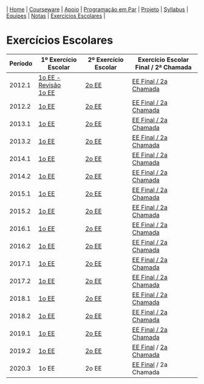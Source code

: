 | [Home](https://github.com/vinicius3w/if977) | [Courseware](/pages/courseware.md) | [Apoio](/pages/apoio.md) | [Programação em Par](/pages/pairprogramming.md) | [Projeto](/pages/projeto.md) | [Syllabus](/pages/syllabus.md) | [Equipes](/pages/equipes.md) | [Notas](/pages/avaliacoes.md) | [Exercícios Escolares](/pages/exerciciosescolares.md) |

# Exercícios Escolares

| Período | 1º Exercício Escolar | 2º Exercício Escolar | Exercício Escolar Final / 2ª Chamada |
|---------|----------------------|----------------------|--------------------------------------|
| 2012.1 | [1o EE - Revisão](https://github.com/vinicius3w/IF977/blob/master/exams/if977-2012-1-Prova1%20-%20revisao%20ESS.pdf) <BR> [1o EE](https://github.com/vinicius3w/IF977/blob/master/exams/if977-2012-1-Prova1.pdf) | [2o EE](https://github.com/vinicius3w/IF977/blob/master/exams/if977-2012-1-Prova2.pdf) | [EE Final / 2a Chamada](https://github.com/vinicius3w/IF977/blob/master/exams/if977-2012-1-Prova-Final.pdf) |
| 2012.2 | [1o EE](https://github.com/vinicius3w/IF977/blob/master/exams/if977-2012-2-Prova1.pdf) | [2o EE](https://github.com/vinicius3w/IF977/blob/master/exams/if977-2012-2-Prova2.pdf) | [EE Final / 2a Chamada](https://github.com/vinicius3w/IF977/blob/master/exams/if977-2012-2-Prova-Final.pdf) |
| 2013.1 | [1o EE](https://github.com/vinicius3w/IF977/blob/master/exams/if977-2013-1-Prova1.pdf) | [2o EE](https://github.com/vinicius3w/IF977/blob/master/exams/if977-2013-1-Prova2.pdf) | [EE Final / 2a Chamada](https://github.com/vinicius3w/IF977/blob/master/exams/if977-2013-1-Prova3-Final.pdf) |
| 2013.2 | [1o EE](https://github.com/vinicius3w/IF977/blob/master/exams/if977-2013-2-Prova1.pdf) | [2o EE](https://github.com/vinicius3w/IF977/blob/master/exams/if977-2013-2-Prova2.pdf) | [EE Final / 2a Chamada](https://github.com/vinicius3w/IF977/blob/master/exams/if977-2013-2-Prova3-Final.pdf) |
| 2014.1 | [1o EE](https://github.com/vinicius3w/IF977/blob/master/exams/if977-2014-1-Prova1.pdf) | [2o EE](https://github.com/vinicius3w/IF977/blob/master/exams/if977-2014-1-Prova2.pdf) | [EE Final / 2a Chamada](https://github.com/vinicius3w/IF977/blob/master/exams/if977-2014-1-Prova3-Final.pdf) |
| 2014.2 | [1o EE](https://github.com/vinicius3w/IF977/blob/master/exams/if977-2014-2-Prova1.pdf) | [2o EE](https://github.com/vinicius3w/IF977/blob/master/exams/if977-2014-2-Prova2.pdf) | [EE Final / 2a Chamada](https://github.com/vinicius3w/IF977/blob/master/exams/if977-2014-2-Prova3-Final.pdf) |
| 2015.1 | [1o EE](https://github.com/vinicius3w/IF977/blob/master/exams/if977-2015-1-Prova1.pdf) | [2o EE](https://github.com/vinicius3w/IF977/blob/master/exams/if977-2015-1-Prova2.pdf) | [EE Final / 2a Chamada](https://github.com/vinicius3w/IF977/blob/master/exams/if977-2015-1-Prova3-Final.pdf) |
| 2015.2 | [1o EE](https://github.com/vinicius3w/IF977/blob/master/exams/if977-2015-2-Prova1.pdf) | [2o EE](https://github.com/vinicius3w/IF977/blob/master/exams/if977-2015-2-Prova2.pdf) | [EE Final / 2a Chamada](https://github.com/vinicius3w/IF977/blob/master/exams/if977-2015-2-Prova3-Final.pdf) |
| 2016.1 | [1o EE](https://github.com/vinicius3w/IF977/blob/master/exams/if977-2016-1-Prova1.pdf) | [2o EE](https://github.com/vinicius3w/IF977/blob/master/exams/if977-2016-1-Prova2.pdf) | [EE Final / 2a Chamada](https://github.com/vinicius3w/IF977/blob/master/exams/if977-2016-1-Prova3-Final.pdf) |
| 2016.2 | [1o EE](https://github.com/vinicius3w/IF977/blob/master/exams/if977-2016-2-Prova1.pdf) | [2o EE](https://github.com/vinicius3w/IF977/blob/master/exams/if977-2016-2-Prova2.pdf) | [EE Final / 2a Chamada](https://github.com/vinicius3w/IF977/blob/master/exams/if977-2016-2-Prova3-Final.pdf) |
| 2017.1 | [1o EE](https://github.com/vinicius3w/IF977/blob/master/exams/if977-2017-1-Prova1.pdf) | [2o EE](https://github.com/vinicius3w/IF977/blob/master/exams/if977-2017-1-Prova2.pdf) | [EE Final / 2a Chamada](https://github.com/vinicius3w/IF977/blob/master/exams/if977-2017-1-Prova3-Final.pdf) |
| 2017.2 | [1o EE](https://github.com/vinicius3w/IF977/blob/master/exams/if977-2017-2-Prova1.pdf) | [2o EE](https://github.com/vinicius3w/IF977/blob/master/exams/if977-2017-2-Prova2.pdf) | [EE Final / 2a Chamada](https://github.com/vinicius3w/IF977/blob/master/exams/if977-2017-2-Prova3-Final.pdf) |
| 2018.1 | [1o EE](https://github.com/vinicius3w/IF977/blob/master/exams/if977-2018-1-Prova1.pdf) | [2o EE](https://github.com/vinicius3w/IF977/blob/master/exams/if977-2018-1-Prova2.pdf) | [EE Final / 2a Chamada](https://github.com/vinicius3w/IF977/blob/master/exams/if977-2018-1-Prova3-Final.pdf) |
| 2018.2 | [1o EE](https://github.com/vinicius3w/IF977/blob/master/exams/if977-2018-2-Prova1.pdf) | [2o EE](https://github.com/vinicius3w/IF977/blob/master/exams/if977-2018-2-Prova2.pdf) | [EE Final / 2a Chamada](https://github.com/vinicius3w/IF977/blob/master/exams/if977-2018-2-Prova3-Final.pdf) |
| 2019.1 | [1o EE](https://github.com/vinicius3w/IF977/blob/master/exams/if977-2019-1-Prova1.pdf) | [2o EE](https://github.com/vinicius3w/IF977/blob/master/exams/if977-2019-1-Prova2.pdf) | [EE Final / 2a Chamada](https://github.com/vinicius3w/IF977/blob/master/exams/if977-2019-1-Prova3-Final.pdf) |
| 2019.2 | [1o EE](https://github.com/vinicius3w/IF977/blob/master/exams/if977-2019-2-Prova1.pdf) | [2o EE](https://github.com/vinicius3w/IF977/blob/master/exams/if977-2019-2-Prova2.pdf) | [EE Final](https://github.com/IF977/if977/blob/master/exams/if977-2019-2-Prova3-Final.pdf) / [2a Chamada](https://github.com/IF977/if977/blob/master/exams/if977-2019-2-Prova3-2aChamada.pdf) |
| 2020.3 | 1o EE | 2o EE | [EE Final](https://github.com/IF977/if977/blob/master/exams/if977-2020-3-Prova3-Final.pdf) / 2a Chamada |
